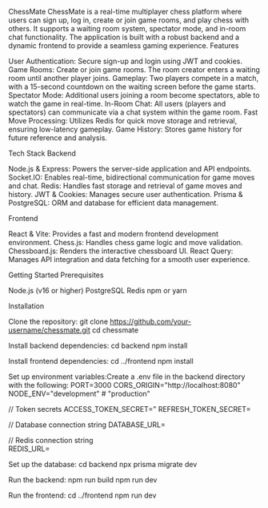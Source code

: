 ChessMate
ChessMate is a real-time multiplayer chess platform where users can sign up, log in, create or join game rooms, and play chess with others. It supports a waiting room system, spectator mode, and in-room chat functionality. The application is built with a robust backend and a dynamic frontend to provide a seamless gaming experience.
Features

User Authentication: Secure sign-up and login using JWT and cookies.
Game Rooms: Create or join game rooms. The room creator enters a waiting room until another player joins.
Gameplay: Two players compete in a match, with a 15-second countdown on the waiting screen before the game starts.
Spectator Mode: Additional users joining a room become spectators, able to watch the game in real-time.
In-Room Chat: All users (players and spectators) can communicate via a chat system within the game room.
Fast Move Processing: Utilizes Redis for quick move storage and retrieval, ensuring low-latency gameplay.
Game History: Stores game history for future reference and analysis.

Tech Stack
Backend

Node.js & Express: Powers the server-side application and API endpoints.
Socket.IO: Enables real-time, bidirectional communication for game moves and chat.
Redis: Handles fast storage and retrieval of game moves and history.
JWT & Cookies: Manages secure user authentication.
Prisma & PostgreSQL: ORM and database for efficient data management.

Frontend

React & Vite: Provides a fast and modern frontend development environment.
Chess.js: Handles chess game logic and move validation.
Chessboard.js: Renders the interactive chessboard UI.
React Query: Manages API integration and data fetching for a smooth user experience.

Getting Started
Prerequisites

Node.js (v16 or higher)
PostgreSQL
Redis
npm or yarn

Installation

Clone the repository:
git clone https://github.com/your-username/chessmate.git
cd chessmate


Install backend dependencies:
cd backend
npm install


Install frontend dependencies:
cd ../frontend
npm install


Set up environment variables:Create a .env file in the backend directory with the following:
PORT=3000
CORS_ORIGIN="http://localhost:8080"
NODE_ENV="development" #  "production"

// Token secrets
ACCESS_TOKEN_SECRET="
REFRESH_TOKEN_SECRET=

// Database connection string
DATABASE_URL=

// Redis connection string  
REDIS_URL=

Set up the database:
cd backend
npx prisma migrate dev


Run the backend:
npm run build
npm run dev


Run the frontend:
cd ../frontend
npm run dev
